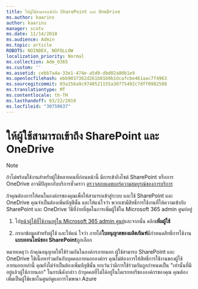 ```yaml
---
title: ให้ผู้ใช้สามารถเข้าถึง SharePoint และ OneDrive
ms.author: kaarins
author: kaarins
manager: scotv
ms.date: 11/14/2018
ms.audience: Admin
ms.topic: article
ROBOTS: NOINDEX, NOFOLLOW
localization_priority: Normal
ms.collection: Adm_O365
ms.custom: ''
ms.assetid: cebb7a4a-33e1-474e-a5d0-dbd02a80b1e9
ms.openlocfilehash: ebb9037362d261b81b9b1dcafcbe461aac7f4963
ms.sourcegitcommit: 03a156a9c9740521155a30775492c7dff0982588
ms.translationtype: MT
ms.contentlocale: th-TH
ms.lasthandoff: 03/22/2019
ms.locfileid: "30759637"
---
```

# <a name="give-users-access-to-sharepoint-and-onedrive"></a>ให้ผู้ใช้สามารถเข้าถึง SharePoint และ OneDrive

> [!NOTE]
> ถ้าไม่พร้อมใช้งานสำหรับผู้ใช้หลายคนที่ก่อนหน้านี้ มีการเข้าถึงไซต์ SharePoint หรือการ OneDrive อาจมีปัญหากับบริการชั่วคราว [ตรวจสอบแดชบอร์ความสมบูรณ์ของการบริการ](https://portal.office.com/adminportal/home#/servicehealth)
  
ถ้าคุณต้องการให้คนในองค์กรของคุณเพื่อให้สามารถเข้าสู่ระบบ และใช้ SharePoint และ OneDrive คุณจำเป็นต้องเพิ่มบัญชีนั้น และให้แน่ใจว่า พวกเขามีสิทธิ์การใช้งานที่ให้ความเข้ากับ SharePoint และ OneDrive วิธีที่ง่ายที่สุดในการเพิ่มผู้ใช้ใน Microsoft 365 admin ศูนย์อยู่
  
1. ไป[หน้าผู้ใช้ที่ใช้งานอยู่ใน Microsoft 365 admin ศูนย์](https://portal.office.com/adminportal/home#/users)และจากนั้น คลิก**เพิ่มผู้ใช้**
    
2. กรอกข้อมูลสำหรับผู้ใช้ และให้แน่ ใจว่า ภายใต้**ใบอนุญาตของผลิตภัณฑ์**มีกำหนดสิทธิ์การใช้งาน**แบบออนไลน์ของ SharePoint**ถูกเลือก 
    
หมายเหตุว่า ถ้าคุณอนุญาตให้ใช้ร่วมกันในองค์กรภายนอก ผู้ใช้สามารถ SharePoint และ OneDrive ใช้เนื้อหาร่วมกันกับบุคคลภายนอกองค์กร คุณไม่ต้องการให้สิทธิ์การใช้งานของผู้ใช้ภายนอกเหล่านี้ คุณยังไม่จำเป็นต้องเพิ่มบัญชีนั้น ยกเว้นว่ามีการใช้ร่วมกันถูกกำหนดเป็น "เท่านั้นที่มีอยู่แล้วผู้ใช้ภายนอก" ในกรณีดังกล่าว ถ้าบุคคลที่ไม่ได้อยู่ในไดเรกทอรีขององค์กรของคุณ คุณต้องเพิ่มเป็นผู้ใช้แขกในศูนย์ดูแลการโฆษณา Azure
  

